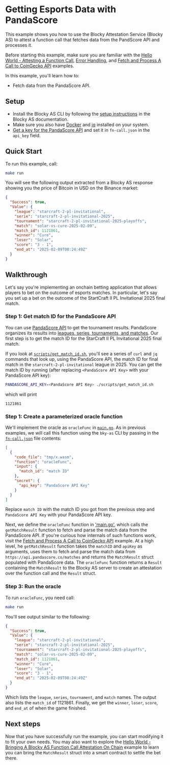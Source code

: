 # Getting Esports Data with PandaScore

This example shows you how to use the Blocky Attestation Service (Blocky AS) to
attest a function call that fetches data from the PandScore API and processes
it.

Before starting this example, make sure you are familiar with the
[Hello World - Attesting a Function Call](../hello_world_attest_fn_call/README.md),
[Error Handling](../error-handling/README.md),
and
[Fetch and Process A Call to CoinGecko API](../fetch_and_process_api_call/README.md)
examples.

In this example, you'll learn how to:

- Fetch data from the PandaScore API.

## Setup

- Install the Blocky AS CLI by following the
  [setup instructions](https://blocky-docs.redocly.app/attestation-service/setup)
  in the Blocky AS documentation.
- Make sure you also have
  [Docker](https://www.docker.com/) and [jq](https://jqlang.org/) installed on
  your system.
- [Get a key for the PandaScore API](https://app.pandascore.co/dashboard)
  and set it in `fn-call.json` in the `api_key` field.

## Quick Start

To run this example, call:

```bash
make run
```

You will see the following output extracted from a Blocky AS response showing
you the price of Bitcoin in USD on the Binance market:

```json
{
  "Success": true,
  "Value": {
    "league": "starcraft-2-pl-invitational",
    "serie": "starcraft-2-pl-invitational-2025",
    "tournament": "starcraft-2-pl-invitational-2025-playoffs",
    "match": "solar-vs-cure-2025-02-09",
    "match_id": 1121861,
    "winner": "Cure",
    "loser": "Solar",
    "score": "3 - 1",
    "end_at": "2025-02-09T08:24:49Z"
  }
}
```

## Walkthrough

Let's say you're implementing an onchain betting application that allows players
to bet on the outcome of esports matches. In particular, let's say you set up a 
bet on the outcome of the StartCraft II PL Invitational 2025 final match.

### Step 1: Get match ID for the PandaScore API

You can use
[PandaScore API](https://developers.pandascore.co/docs/introduction)
to get the tournament results. PandaScore organizes its results into 
[leagues, series, tournaments, and matches](https://developers.pandascore.co/docs/fundamentals).
Our first step is to get the match ID for the StarCraft II PL Invitational 2025
final match.

If you look at [`scripts/get_match_id.sh`](./scripts/get_match_id.sh), 
you'll see a series of `curl` and `jq` commands that look up, using the
PandaScore API, the match ID for final match in the
`starcraft-2-pl-invitational` league in 2025. You can get the match ID by
running (after replacing `<PandaScore API Key>` with your PandaScore API key):

```bash
PANDASCORE_API_KEY=<PandaScore API Key> ./scripts/get_match_id.sh
```

which will print

```
1121861
```

### Step 1: Create a parameterized oracle function

We'll implement the oracle as `oracleFunc` in
[`main.go`](./main.go). As in previous examples, we will call this function
using the `bky-as` CLI by passing in the [`fn-call.json`](./fn-call.json) 
file contents:

```json
[
  {
    "code_file": "tmp/x.wasm",
    "function": "oracleFunc",
    "input": {
      "match_id": "match ID"
    },
    "secret": {
      "api_key": "PandaScore API Key"
    }
  }
]
```

Replace `match ID` with the match ID you got from the previous step and
`PandaScore API Key` with your PandaScore API key.

Next, we define the `oracleFunc` function in ['main.go'](./main.go), which calls
the `getMatchResult` function to fetch and parse the match data from the 
PandaScore API. If you're curious how internals of such functions work, visit 
the
[Fetch and Process A Call to CoinGecko API](../fetch_and_process_api_call/README.md)
example. At a high level, he `getMatchResult` function takes the `matchID` and
`apiKey` as arguments, uses them to fetch and parse the match data from
`https://api.pandascore.co/matches` and returns the `MatchResult` struct 
populated with PandaScore data. The `oracleFunc` function returns a `Result`
containing the `MatchResult` to the Blocky AS server to create an
attestation over the function call and the `Result` struct.

### Step 3: Run the oracle

To run `oracleFunc`, you need call:

```bash
make run
```

You'll see output similar to the following:

```json
{
  "Success": true,
  "Value": {
    "league": "starcraft-2-pl-invitational",
    "serie": "starcraft-2-pl-invitational-2025",
    "tournament": "starcraft-2-pl-invitational-2025-playoffs",
    "match": "solar-vs-cure-2025-02-09",
    "match_id": 1121861,
    "winner": "Cure",
    "loser": "Solar",
    "score": "3 - 1",
    "end_at": "2025-02-09T08:24:49Z"
  }
}
```

Which lists the `league`, `series`, `tournament`, and `match` names. The output
also lists the `match_id` of 1121861. Finally, we get the `winner`, `loser`,
`score`, and `end_at` of when the game finished.

## Next steps

Now that you have successfully run the example, you can start modifying it to
fit your own needs.
You may also want to explore the
[Hello World - Bringing A Blocky AS Function Call Attestation On Chain](../hello_world_on_chain/README.md)
example to learn you can bring the `MatchResult` struct into a smart contract
to settle the bet there.
